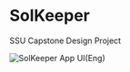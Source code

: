 # SolKeeper
SSU Capstone Design Project

![SolKeeper App UI(Eng)](https://user-images.githubusercontent.com/39911797/83489785-edab8e80-a4e9-11ea-9020-5e4582f81ff8.png)
